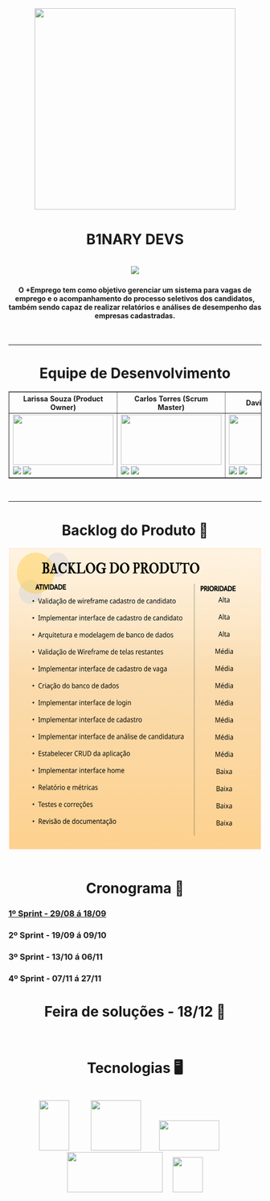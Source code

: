 <div align= "center">

<img src = "https://user-images.githubusercontent.com/101594950/188217613-d8bbdf5a-672f-41b6-9cc2-47b4c0174d52.png" width="400" height="400" />

<h1>B1NARY DEVS </h1></br> 
</div>

<div align = "center">

<img src = "https://user-images.githubusercontent.com/101594950/188217045-aab51d17-01d3-48e5-b690-a916d4832116.png" />



  #### O **+Emprego** tem como objetivo gerenciar um sistema para vagas de emprego e o acompanhamento do processo seletivos dos candidatos, também sendo capaz de realizar relatórios e análises de desempenho das empresas cadastradas.

</div>

<br>

--------------------------------------------------------------------------------------------------------------------------------------------------- 
<div align="center">

# **Equipe de Desenvolvimento** <br>

</div>

<table border="1">
<thead>
    <tr>
          <th>Larissa Souza (Product Owner) <width="100"/th>
           <th>Carlos Torres (Scrum Master) <width="100"/th>
              <th>Davi Gusmão (Dev) <width="100"/th>
                <th>Gabriel Vieira (Dev) <width="100"/th>
                  <th>Gui Santana (Dev) <width="100"/th>            
                    <th>Wallace Honorato (Dev) <width="100"/th>
    </tr>
</thead>
<tbody>
    <tr>
                                           <td><img src="https://user-images.githubusercontent.com/101594950/187515045-cdb6fc23-56c1-45aa-bcfc-c294d9715a2b.jpeg" width="200" height="100" target="_blank"></a> <br> <a href="https://www.linkedin.com/in/larissatsouza" target="_blank"><img src="https://img.shields.io/badge/-LinkedIn-%230077B5?style=for-the-badge&logo=linkedin&logoColor=white" target="_blank"></a> <a href="https://github.com/larissasouz" target="_blank"><img src="https://img.shields.io/badge/GitHub-100000?style=for-the-badge&logo=github&logoColor=white" target="_blank"></a> </td>
        <td><img src="https://user-images.githubusercontent.com/101594950/187515049-324d4bdb-a5e8-4002-8c81-d1adec6044de.jpeg" width="200" height="100" target="_blank"></a> <br> <a href="https://www.linkedin.com/in/carlos-torres-638b13210" target="_blank"><img src="https://img.shields.io/badge/-LinkedIn-%230077B5?style=for-the-badge&logo=linkedin&logoColor=white" target="_blank"></a> <a href="https://github.com/CarlosTorres2305" target="_blank"><img src="https://img.shields.io/badge/GitHub-100000?style=for-the-badge&logo=github&logoColor=white" target="_blank"></a> </td> 
                 <td><img src="https://user-images.githubusercontent.com/101594950/187515046-b434391c-5a2c-4edd-bb6b-7e56596c41ea.jpeg" width="200" height="100" target="_blank"></a> <br> <a href="https://www.linkedin.com/in/davi-gusm%C3%A3o-a09421240" target="_blank"><img src="https://img.shields.io/badge/-LinkedIn-%230077B5?style=for-the-badge&logo=linkedin&logoColor=white" target="_blank"></a> <a href="https://github.com/Davign10" target="_blank"><img src="https://img.shields.io/badge/GitHub-100000?style=for-the-badge&logo=github&logoColor=white" target="_blank"></a> </td>
                <td><img src="https://user-images.githubusercontent.com/101594950/187515048-878e6003-aa0e-4853-a236-8d7bc516f182.jpeg" width="200" height="100" target="_blank"></a> <br> <a href="https://www.linkedin.com/in/gabriel-silva-vieira-79166b208/" target="_blank"><img src="https://img.shields.io/badge/-LinkedIn-%230077B5?style=for-the-badge&logo=linkedin&logoColor=white" target="_blank"></a> <a href="https://github.com/DevBielgrazi" target="_blank"><img src="https://img.shields.io/badge/GitHub-100000?style=for-the-badge&logo=github&logoColor=white" target="_blank"></a> </td>
                <td><img src="https://user-images.githubusercontent.com/101594950/187515051-d1565aa7-326c-4a7b-8496-237c4245fad2.jpeg" width="200" height="100" target="_blank"></a> <br> <a href="https://www.linkedin.com/in/guilherme-santana-696535249" target="_blank"><img src="https://img.shields.io/badge/-LinkedIn-%230077B5?style=for-the-badge&logo=linkedin&logoColor=white" target="_blank"></a> <a href="https://github.com/1SGuilherme" target="_blank"><img src="https://img.shields.io/badge/GitHub-100000?style=for-the-badge&logo=github&logoColor=white" target="_blank"></a> </td>
                                                <td><img src="https://user-images.githubusercontent.com/101594950/187515039-54f418a5-0549-4f57-a40f-993f04a715a4.jpeg" width="200" height="100" target="_blank"></a> <br> <a href="https://www.linkedin.com/in/wallace-honorato-b15a3b1a2" target="_blank"><img src="https://img.shields.io/badge/-LinkedIn-%230077B5?style=for-the-badge&logo=linkedin&logoColor=white" target="_blank"></a> <a href="https://github.com/WallaceHS20" target="_blank"><img src="https://img.shields.io/badge/GitHub-100000?style=for-the-badge&logo=github&logoColor=white" target="_blank"></a> </td>
    </tr>
</tbody>
<tfoot>
</tfoot>
</table>
<br>

---------------------------------------------------------------------------------------------------------------------------------------------
<div align="center">
 
# Backlog do Produto :scroll:

<img src = "https://github.com/B1naryDevs/API/blob/dev/imagens/backlog_produto.png?raw=true" width="600" height="600" /> 

<br>

</div>
 
<br>
  
</div>

<div align="center">

# Cronograma :calendar:
  
</div>

### [1º Sprint - 29/08 á 18/09](https://github.com/B1naryDevs/API/tree/dev/1%C2%BA%20Sprint)
### 2º Sprint - 19/09 á 09/10
### 3º Sprint - 13/10 á 06/11
### 4º Sprint - 07/11 á 27/11

<div align="center">

# Feira de soluções - 18/12 :checkered_flag:
  

<div align= "center">
 
 <br>

# Tecnologias :desktop_computer: <br>
 
<br ><img src = "https://user-images.githubusercontent.com/101594950/186548020-70fe6c79-a090-46f9-91e4-ebf6200d9a75.png" width="60" height="100" /> &nbsp; &nbsp; &nbsp; &nbsp; &nbsp; <img src = "https://user-images.githubusercontent.com/101594950/186552334-e74856f0-294a-46e7-bde3-f06b42e9bb57.png" width="100" height="100" /> &nbsp; &nbsp; &nbsp; &nbsp; <img src = "https://user-images.githubusercontent.com/101594950/186552399-591df955-f423-4ac6-8474-6d7a7c05c69c.png" width="120" height="60" /> &nbsp; &nbsp; &nbsp; <img src = "https://user-images.githubusercontent.com/101594950/186661772-cc028ca9-489e-43bd-969b-8a57dfb2e516.png" width="190" height="80" />   &nbsp; &nbsp; <img src = "https://user-images.githubusercontent.com/101594950/188023366-6fd24b40-0e6d-433f-9257-e6382726930a.png" width="60" height="70" />
</div> <br>
